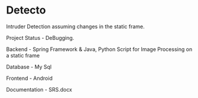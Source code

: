 # Detecto
Intruder Detection assuming changes in the static frame.

Project Status - DeBugging.

Backend - Spring Framework & Java, Python Script for Image Processing on a static frame

Database - My Sql

Frontend - Android

Documentation - SRS.docx


